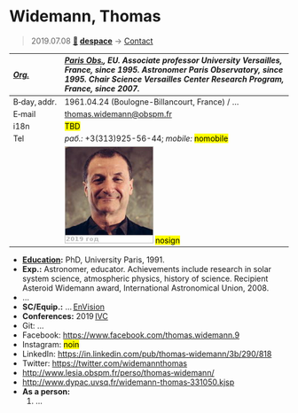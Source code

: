 # Widemann, Thomas
> 2019.07.08 **[🚀](../index/index.md) [despace](index.md)** → [Contact](contact.md)

|*[Org.](contact.md)*|*[Paris Obs.](paris_obs.md), EU. Associate professor University Versailles, France, since 1995. Astronomer Paris Observatory, since 1995. Chair Science Versailles Center Research Program, France, since 2007.*|
|:--|:--|
|B‑day, addr.| 1961.04.24 (Boulogne-Billancourt, France) / … |
|E‑mail| <thomas.widemann@obspm.fr> |
|i18n| <mark>TBD</mark> |
|Tel|*раб.:* +3(313)925-56-44</mark>; *mobile:* <mark>nomobile</mark> |
|| ![](f/contact/w/widemann1_photo.jpg) <mark>nosign</mark> |

   - **[Education](edu.md):** PhD, University Paris, 1991.
   - **Exp.:** Astronomer, educator. Achievements include research in solar system science, atmospheric physics, history of science. Recipient Asteroid Widemann award, International Astronomical Union, 2008.
   - …
   - **SC/Equip.:** … [EnVision](envision.md)
   - **Conferences:** 2019 [IVC](ivc_2019.md)
   - Git: …
   - Facebook: <https://www.facebook.com/thomas.widemann.9>
   - Instagram: <mark>noin</mark>
   - LinkedIn: <https://in.linkedin.com/pub/thomas‑widemann/3b/290/818>
   - Twitter: <https://twitter.com/widemannthomas>
   - <http://www.lesia.obspm.fr/perso/thomas‑widemann/>
   - <http://www.dypac.uvsq.fr/widemann-thomas‑331050.kjsp>
   - **As a person:**
      1. …
